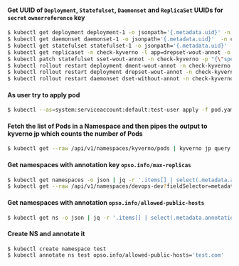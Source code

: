 #### Get UUID of `Deployment`, `Statefulset`, `Daemonset` and `ReplicaSet` UUIDs for `secret` `ownerreference` key

```bash
$ kubectl get deployment deployment-1 -o jsonpath='{.metadata.uid}' -n check-kyverno
$ kubectl get daemonset daemonset-1 -o jsonpath='{.metadata.uid}'  -n check-kyverno
$ kubectl get statefulset statefulset-1 -o jsonpath='{.metadata.uid}' -n check-kyverno
$ kubectl get replicaset -n check-kyverno -l app=drepset-wout-annot -o jsonpath='{range .items[*]}{.metadata.uid}{"\n"}{end}'
$ kubectl patch statefulset sset-wout-annot -n check-kyverno -p "{\"spec\":{\"template\":{\"metadata\":{\"annotations\":{\"date\":\"`date +'%s'`\"}}}}}"
$ kubectl rollout restart deployment dment-wout-annot -n check-kyverno
$ kubectl rollout restart deployment drepset-wout-annot -n check-kyverno
$ kubectl rollout restart daemonset dset-without-annot -n check-kyverno
```

#### As user try to apply pod

```bash
$ kubectl --as=system:serviceaccount:default:test-user apply -f pod.yaml
```

#### Fetch the list of Pods in a Namespace and then pipes the output to kyverno jp which counts the number of Pods

```bash
$ kubectl get --raw /api/v1/namespaces/kyverno/pods | kyverno jp query "items | length(@)"
```

#### Get namespaces with annotation key `opso.info/max-replicas`

```bash
$ kubectl get namespaces -o json | jq -r '.items[] | select(.metadata.annotations["opso.info/max-replicas"]!=null) | .metadata.name'
$ kubectl get --raw /api/v1/namespaces/devops-dev?fieldSelector=metadata.annotations='opso.info/max-replicas' | jq
```

#### Get namespaces with annotation `opso.info/allowed-public-hosts`

```bash
$ kubectl get ns -o json | jq -r '.items[] | select(.metadata.annotations."opso.info/allowed-public-hosts"!=null) | .metadata.name'
```

#### Create NS and annotate it 

```bash
$ kubectl create namespace test
$ kubectl annotate ns test opso.info/allowed-public-hosts='test.com'

```
